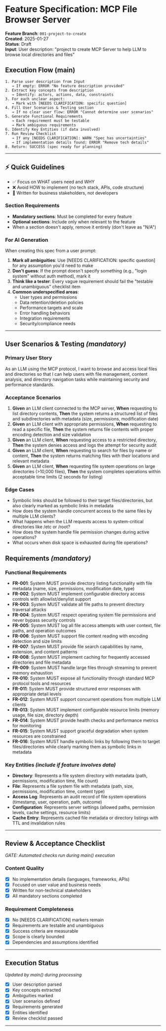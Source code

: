 # Feature Specification: MCP File Browser Server

**Feature Branch**: `001-project-to-create`  
**Created**: 2025-01-27  
**Status**: Draft  
**Input**: User description: "project to create MCP Server to help LLM to browse local directories and files"

## Execution Flow (main)
```
1. Parse user description from Input
   → If empty: ERROR "No feature description provided"
2. Extract key concepts from description
   → Identify: actors, actions, data, constraints
3. For each unclear aspect:
   → Mark with [NEEDS CLARIFICATION: specific question]
4. Fill User Scenarios & Testing section
   → If no clear user flow: ERROR "Cannot determine user scenarios"
5. Generate Functional Requirements
   → Each requirement must be testable
   → Mark ambiguous requirements
6. Identify Key Entities (if data involved)
7. Run Review Checklist
   → If any [NEEDS CLARIFICATION]: WARN "Spec has uncertainties"
   → If implementation details found: ERROR "Remove tech details"
8. Return: SUCCESS (spec ready for planning)
```

---

## ⚡ Quick Guidelines
- ✅ Focus on WHAT users need and WHY
- ❌ Avoid HOW to implement (no tech stack, APIs, code structure)
- 👥 Written for business stakeholders, not developers

### Section Requirements
- **Mandatory sections**: Must be completed for every feature
- **Optional sections**: Include only when relevant to the feature
- When a section doesn't apply, remove it entirely (don't leave as "N/A")

### For AI Generation
When creating this spec from a user prompt:
1. **Mark all ambiguities**: Use [NEEDS CLARIFICATION: specific question] for any assumption you'd need to make
2. **Don't guess**: If the prompt doesn't specify something (e.g., "login system" without auth method), mark it
3. **Think like a tester**: Every vague requirement should fail the "testable and unambiguous" checklist item
4. **Common underspecified areas**:
   - User types and permissions
   - Data retention/deletion policies  
   - Performance targets and scale
   - Error handling behaviors
   - Integration requirements
   - Security/compliance needs

---

## User Scenarios & Testing *(mandatory)*

### Primary User Story
As an LLM using the MCP protocol, I want to browse and access local files and directories so that I can help users with file management, content analysis, and directory navigation tasks while maintaining security and performance standards.

### Acceptance Scenarios
1. **Given** an LLM client connected to the MCP server, **When** requesting to list directory contents, **Then** the system returns a structured list of files and subdirectories with metadata (size, permissions, modification date)
2. **Given** an LLM client with appropriate permissions, **When** requesting to read a specific file, **Then** the system returns file contents with proper encoding detection and size validation
3. **Given** an LLM client, **When** requesting access to a restricted directory, **Then** the system denies access and logs the attempt for security audit
4. **Given** an LLM client, **When** requesting to search for files by name or content, **Then** the system returns matching files with their locations and relevant metadata
5. **Given** an LLM client, **When** requesting file system operations on large directories (>10,000 files), **Then** the system completes operations within acceptable time limits (2 seconds for listing)

### Edge Cases
- Symbolic links should be followed to their target files/directories, but also clearly marked as symbolic links in metadata
- How does the system handle concurrent access to the same files by multiple LLM clients?
- What happens when the LLM requests access to system-critical directories like /etc or /root?
- How does the system handle file permission changes during active operations?
- What occurs when disk space is exhausted during file operations?

## Requirements *(mandatory)*

### Functional Requirements
- **FR-001**: System MUST provide directory listing functionality with file metadata (name, size, permissions, modification date, type)
- **FR-002**: System MUST implement configurable directory access controls with allowlist/denylist support
- **FR-003**: System MUST validate all file paths to prevent directory traversal attacks
- **FR-004**: System MUST respect operating system file permissions and never bypass security controls
- **FR-005**: System MUST log all file access attempts with user context, file paths, and operation outcomes
- **FR-006**: System MUST support file content reading with encoding detection and size limits
- **FR-007**: System MUST provide file search capabilities by name, extension, and content patterns
- **FR-008**: System MUST implement caching for frequently accessed directories and file metadata
- **FR-009**: System MUST handle large files through streaming to prevent memory exhaustion
- **FR-010**: System MUST expose all functionality through standard MCP protocol tools and resources
- **FR-011**: System MUST provide structured error responses with appropriate detail levels
- **FR-012**: System MUST support concurrent operations from multiple LLM clients
- **FR-013**: System MUST implement configurable resource limits (memory usage, file size, directory depth)
- **FR-014**: System MUST provide health checks and performance metrics for monitoring
- **FR-015**: System MUST support graceful degradation when system resources are constrained
- **FR-016**: System MUST handle symbolic links by following them to target files/directories while clearly marking them as symbolic links in metadata

### Key Entities *(include if feature involves data)*
- **Directory**: Represents a file system directory with metadata (path, permissions, modification time, file count)
- **File**: Represents a file system file with metadata (path, size, permissions, modification time, content type)
- **Access Log**: Represents an audit record of file system operations (timestamp, user, operation, path, outcome)
- **Configuration**: Represents server settings (allowed paths, permission levels, cache settings, resource limits)
- **Cache Entry**: Represents cached file metadata or directory listings with TTL and invalidation rules

---

## Review & Acceptance Checklist
*GATE: Automated checks run during main() execution*

### Content Quality
- [x] No implementation details (languages, frameworks, APIs)
- [x] Focused on user value and business needs
- [x] Written for non-technical stakeholders
- [x] All mandatory sections completed

### Requirement Completeness
- [x] No [NEEDS CLARIFICATION] markers remain
- [x] Requirements are testable and unambiguous  
- [x] Success criteria are measurable
- [x] Scope is clearly bounded
- [x] Dependencies and assumptions identified

---

## Execution Status
*Updated by main() during processing*

- [x] User description parsed
- [x] Key concepts extracted
- [x] Ambiguities marked
- [x] User scenarios defined
- [x] Requirements generated
- [x] Entities identified
- [x] Review checklist passed

---
